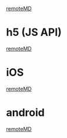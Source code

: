 [remoteMD](https://raw.githubusercontent.com/zk4/x-engine-module-network/master/README.md)



# h5 (JS API)

[remoteMD](https://raw.githubusercontent.com/zk4/x-engine-module-network/master/h5/Readme.md)

# iOS



[remoteMD](https://raw.githubusercontent.com/zk4/x-engine-module-network/master/iOS/Readme.md)

# android

[remoteMD](https://raw.githubusercontent.com/zk4/x-engine-module-network/master/android/Readme.md)